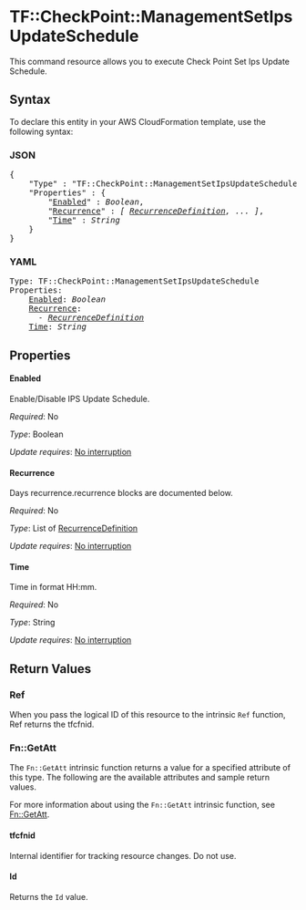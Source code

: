 # TF::CheckPoint::ManagementSetIpsUpdateSchedule

This command resource allows you to execute Check Point Set Ips Update Schedule.

## Syntax

To declare this entity in your AWS CloudFormation template, use the following syntax:

### JSON

<pre>
{
    "Type" : "TF::CheckPoint::ManagementSetIpsUpdateSchedule",
    "Properties" : {
        "<a href="#enabled" title="Enabled">Enabled</a>" : <i>Boolean</i>,
        "<a href="#recurrence" title="Recurrence">Recurrence</a>" : <i>[ <a href="recurrencedefinition.md">RecurrenceDefinition</a>, ... ]</i>,
        "<a href="#time" title="Time">Time</a>" : <i>String</i>
    }
}
</pre>

### YAML

<pre>
Type: TF::CheckPoint::ManagementSetIpsUpdateSchedule
Properties:
    <a href="#enabled" title="Enabled">Enabled</a>: <i>Boolean</i>
    <a href="#recurrence" title="Recurrence">Recurrence</a>: <i>
      - <a href="recurrencedefinition.md">RecurrenceDefinition</a></i>
    <a href="#time" title="Time">Time</a>: <i>String</i>
</pre>

## Properties

#### Enabled

Enable/Disable IPS Update Schedule.

_Required_: No

_Type_: Boolean

_Update requires_: [No interruption](https://docs.aws.amazon.com/AWSCloudFormation/latest/UserGuide/using-cfn-updating-stacks-update-behaviors.html#update-no-interrupt)

#### Recurrence

Days recurrence.recurrence blocks are documented below.

_Required_: No

_Type_: List of <a href="recurrencedefinition.md">RecurrenceDefinition</a>

_Update requires_: [No interruption](https://docs.aws.amazon.com/AWSCloudFormation/latest/UserGuide/using-cfn-updating-stacks-update-behaviors.html#update-no-interrupt)

#### Time

Time in format HH:mm.

_Required_: No

_Type_: String

_Update requires_: [No interruption](https://docs.aws.amazon.com/AWSCloudFormation/latest/UserGuide/using-cfn-updating-stacks-update-behaviors.html#update-no-interrupt)

## Return Values

### Ref

When you pass the logical ID of this resource to the intrinsic `Ref` function, Ref returns the tfcfnid.

### Fn::GetAtt

The `Fn::GetAtt` intrinsic function returns a value for a specified attribute of this type. The following are the available attributes and sample return values.

For more information about using the `Fn::GetAtt` intrinsic function, see [Fn::GetAtt](https://docs.aws.amazon.com/AWSCloudFormation/latest/UserGuide/intrinsic-function-reference-getatt.html).

#### tfcfnid

Internal identifier for tracking resource changes. Do not use.

#### Id

Returns the <code>Id</code> value.

